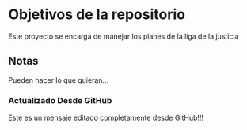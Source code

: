 # Objetivos de la repositorio

Este proyecto se encarga de manejar los planes de la liga de la justicia


## Notas
Pueden hacer lo que quieran...


### Actualizado Desde GitHub
Este es un mensaje editado completamente desde GitHub!!!

